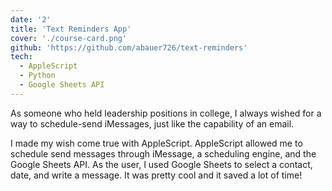 ```yaml
---
date: '2'
title: 'Text Reminders App'
cover: './course-card.png'
github: 'https://github.com/abauer726/text-reminders'
tech:
  - AppleScript
  - Python
  - Google Sheets API
---
```


As someone who held leadership positions in college, I always wished for a way to schedule-send iMessages, just like the capability of an email.

I made my wish come true with AppleScript. AppleScript allowed me to schedule send messages through iMessage, a scheduling engine, and the Google Sheets API. As the user, I used Google Sheets to select a contact, date, and write a message. It was pretty cool and it saved a lot of time!
